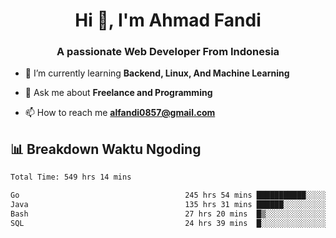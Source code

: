 <h1 align="center">Hi 👋, I'm Ahmad Fandi</h1>
<h3 align="center">A passionate Web Developer From Indonesia</h3>

- 🌱 I’m currently learning **Backend, Linux, And Machine Learning**

- 💬 Ask me about **Freelance and Programming**

- 📫 How to reach me **<alfandi0857@gmail.com>**


## 📊 Breakdown Waktu Ngoding

<!--START_SECTION:waka-->

```txt
Total Time: 549 hrs 14 mins

Go                                     245 hrs 54 mins ███████████░░░░░░░░░░░░░░   44.37 %
Java                                   135 hrs 31 mins ██████░░░░░░░░░░░░░░░░░░░   24.45 %
Bash                                   27 hrs 20 mins  █▒░░░░░░░░░░░░░░░░░░░░░░░   04.93 %
SQL                                    24 hrs 39 mins  █░░░░░░░░░░░░░░░░░░░░░░░░   04.45 %
```

<!--END_SECTION:waka-->
